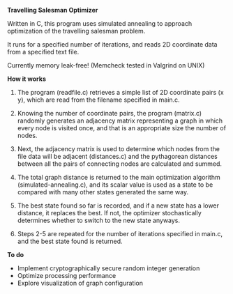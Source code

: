 **Travelling Salesman Optimizer**

Written in C, this program uses simulated annealing to approach optimization of the travelling salesman problem.

It runs for a specified number of iterations, and reads 2D coordinate data from a specified text file.

Currently memory leak-free! (Memcheck tested in Valgrind on UNIX)


**How it works**

1. The program (readfile.c) retrieves a simple list of 2D coordinate pairs (x y), which are read from the filename specified in main.c.

2. Knowing the number of coordinate pairs, the program (matrix.c) randomly generates an adjacency matrix representing a graph in which every node is visited once, and that is an appropriate size the number of nodes.

3. Next, the adjacency matrix is used to determine which nodes from the file data will be adjacent (distances.c) and the pythagorean distances between all the pairs of connecting nodes are calculated and summed.

4. The total graph distance is returned to the main optimization algorithm (simulated-annealing.c), and its scalar value is used as a state to be compared with many other states generated the same way.

5. The best state found so far is recorded, and if a new state has a lower distance, it replaces the best. If not, the optimizer stochastically determines whether to switch to the new state anyways.

6. Steps 2-5 are repeated for the number of iterations specified in main.c, and the best state found is returned.


**To do**

- Implement cryptographically secure random integer generation
- Optimize processing performance
- Explore visualization of graph configuration
